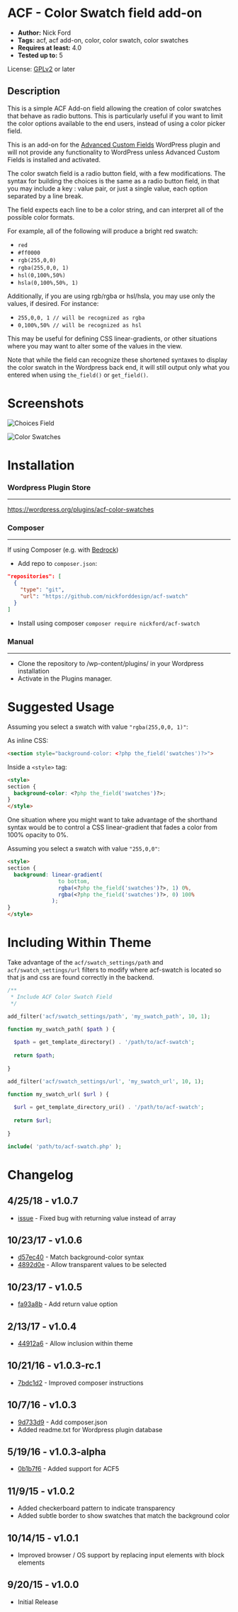 ACF - Color Swatch field add-on
===

* **Author:** Nick Ford
* **Tags:** acf, acf add-on, color, color swatch, color swatches
* **Requires at least:** 4.0
* **Tested up to:** 5

License: [GPLv2](http://www.gnu.org/licenses/gpl-2.0.html) or later

Description
---

This is a simple ACF Add-on field allowing the creation of color swatches that behave as radio buttons. This is particularly useful if you want to limit the color options available to the end users, instead of using a color picker field.

This is an add-on for the [Advanced Custom Fields](http://wordpress.org/extend/plugins/advanced-custom-fields/)
WordPress plugin and will not provide any functionality to WordPress unless Advanced Custom Fields is installed and activated.

The color swatch field is a radio button field, with a few modifications. The syntax for building the choices is the same as a radio button field, in that you may include a key : value pair, or just a single value, each option separated by a line break.

The field expects each line to be a color string, and can interpret all of the possible color formats.

For example, all of the following will produce a bright red swatch:

* `red`
* `#ff0000`
* `rgb(255,0,0)`
* `rgba(255,0,0, 1)`
* `hsl(0,100%,50%)`
* `hsla(0,100%,50%, 1)`

Additionally, if you are using rgb/rgba or hsl/hsla, you may use only the values, if desired. For instance:

* `255,0,0, 1 // will be recognized as rgba`
* `0,100%,50% // will be recognized as hsl`

This may be useful for defining CSS linear-gradients, or other situations where you may want to alter some of the values in the view.

Note that while the field can recognize these shortened syntaxes to display the color swatch in the Wordpress back end, it will still output only what you entered when using `the_field()` or `get_field()`.

Screenshots
===

![Choices Field](/images/choices.png?raw=true)

![Color Swatches](/images/swatches.png?raw=true)

Installation
===

### Wordpress Plugin Store
---
https://wordpress.org/plugins/acf-color-swatches

### Composer
---
If using Composer (e.g. with [Bedrock](https://roots.io/bedrock/))
* Add repo to `composer.json`:
```json
"repositories": [
  {
    "type": "git",
    "url": "https://github.com/nickforddesign/acf-swatch"
  }
]
```
* Install using composer `composer require nickford/acf-swatch`

### Manual
---
* Clone the repository to /wp-content/plugins/ in your Wordpress installation
* Activate in the Plugins manager.

Suggested Usage
===

Assuming you select a swatch with value `"rgba(255,0,0, 1)"`:

As inline CSS:

```html
<section style="background-color: <?php the_field('swatches')?>">
```

Inside a `<style>` tag:

```html
<style>
section {
  background-color: <?php the_field('swatches')?>;
}
</style>
```

One situation where you might want to take advantage of the shorthand syntax would be to control a CSS linear-gradient that fades a color from 100% opacity to 0%.

Assuming you select a swatch with value `"255,0,0"`:

```html
<style>
section {
  background: linear-gradient(
                to bottom,
                rgba(<?php the_field('swatches')?>, 1) 0%,
                rgba(<?php the_field('swatches')?>, 0) 100%
              );
}
</style>
```


Including Within Theme
===
Take advantage of the `acf/swatch_settings/path` and `acf/swatch_settings/url` filters to modify where acf-swatch is located so that js and css are found correctly in the backend.

```PHP
/**
 * Include ACF Color Swatch Field
 */

add_filter('acf/swatch_settings/path', 'my_swatch_path', 10, 1);

function my_swatch_path( $path ) {
  
  $path = get_template_directory() . '/path/to/acf-swatch';
  
  return $path;
  
}

add_filter('acf/swatch_settings/url', 'my_swatch_url', 10, 1);

function my_swatch_url( $url ) {
  
  $url = get_template_directory_uri() . '/path/to/acf-swatch';
  
  return $url;
  
}

include( 'path/to/acf-swatch.php' );
```

Changelog
===

4/25/18 - v1.0.7
---
* [issue](https://github.com/nickforddesign/acf-swatch/issues/12) - Fixed bug with returning value instead of array

10/23/17 - v1.0.6
---
* [d57ec40](https://github.com/nickforddesign/acf-swatch/pull/11) - Match background-color syntax
* [4892d0e](https://github.com/nickforddesign/acf-swatch/pull/10) - Allow transparent values to be selected

10/23/17 - v1.0.5
---
* [fa93a8b](https://github.com/nickforddesign/acf-swatch/pull/9) - Add return value option

2/13/17 - v1.0.4
---

* [44912a6](https://github.com/nickforddesign/acf-swatch/pull/7) - Allow inclusion within theme

10/21/16 - v1.0.3-rc.1
---

* [7bdc1d2](https://github.com/nickforddesign/acf-swatch/pull/5) - Improved composer instructions

10/7/16 - v1.0.3 
---
* [9d733d9](https://github.com/nickforddesign/acf-swatch/pull/4) - Add composer.json
* Added readme.txt for Wordpress plugin database

5/19/16 - v1.0.3-alpha
---
* [0b1b7f6](https://github.com/nickforddesign/acf-swatch/pull/2) - Added support for ACF5

11/9/15 - v1.0.2
---
* Added checkerboard pattern to indicate transparency
* Added subtle border to show swatches that match the background color

10/14/15 - v1.0.1
---
* Improved browser / OS support by replacing input elements with block elements

9/20/15 - v1.0.0
---
* Initial Release
